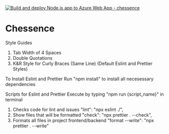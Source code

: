 [![Build and deploy Node.js app to Azure Web App - chessence](https://github.com/LMWTT1230/Chessence/actions/workflows/main_chessence.yml/badge.svg)](https://github.com/LMWTT1230/Chessence/actions/workflows/main_chessence.yml)
# Chessence

Style Guides
1. Tab Width of 4 Spaces
2. Double Quotations
3. K&R Style for Curly Braces (Same Line)
(Default Eslint and Prettier Styles)

To Install Eslint and Prettier
Run "npm install" to install all necesessary dependencies

Scripts for Eslint and Prettier
    Execute by typing "npm run {script_name}" in terminal

1. Checks code for lint and issues
    "lint": "npx eslint ./",
2. Show files that will be formatted
    "check": "npx prettier . --check",
3. Formats all files in project frontend/backend
    "format --write": "npx prettier . --write"
